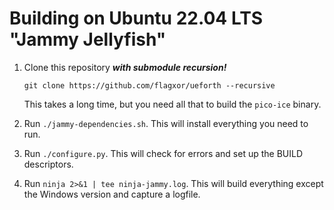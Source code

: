 # Building on Ubuntu 22.04 LTS "Jammy Jellyfish"

1. Clone this repository ***with submodule recursion!***

    ```
    git clone https://github.com/flagxor/ueforth --recursive
    ```

    This takes a long time, but you need all that to build the `pico-ice` binary.

2. Run `./jammy-dependencies.sh`. This will install everything you need to run.
3. Run `./configure.py`. This will check for errors and set up the BUILD descriptors.
4. Run `ninja 2>&1 | tee ninja-jammy.log`. This will build everything except the Windows version and capture a logfile.
